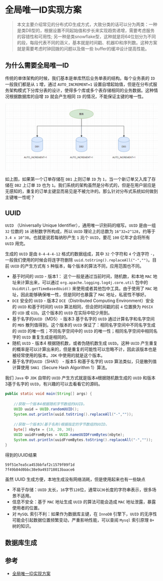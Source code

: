# 全局唯一ID实现方案

> 本文主要介绍常见的分布式ID生成方式，大致分类的话可以分为两类：一种是类DB型的，根据设置不同起始值和步长来实现趋势递增，需要考虑服务的容错性和可用性; 另一种是类snowflake型，这种就是将64位划分为不同的段，每段代表不同的涵义，基本就是时间戳、机器ID和序列数。这种方案就是需要考虑时钟回拨的问题以及做一些 buffer的缓冲设计提高性能。

## 为什么需要全局唯一ID

传统的单体架构的时候，我们基本是单库然后业务单表的结构。每个业务表的 `ID` 一般我们都是从 `1` 增，通过 `AUTO_INCREMENT=1` 设置自增起始值，但是在分布式服务架构模式下分库分表的设计，使得多个库或多个表存储相同的业务数据。这种情况根据数据库的自增 `ID` 就会产生相同 `ID` 的情况，不能保证主键的唯一性。

![arch-z-id-1](images/arch-z-id-1.png)

如上图，如果第一个订单存储在 `DB1` 上则订单 `ID` 为 `1`，当一个新订单又入库了存储在 `DB2` 上订单 `ID` 也为 `1`。我们系统的架构虽然是分布式的，但是在用户层应是无感知的，重复的订单主键显而易见是不被允许的。那么针对分布式系统如何做到主键唯一性呢？

## UUID

`UUID` （Universally Unique Identifier），通用唯一识别码的缩写。`UUID` 是由一组 `32` 位数的 `16` 进制数字所构成，所以 `UUID` 理论上的总数为 `16^32=2^128`，约等于 `3.4 x 10^38`。也就是说若每纳秒产生 `1` 兆个 `UUID`，要花 `100` 亿年才会将所有 `UUID` 用完。

生成的 `UUID` 是由 `8-4-4-4-12` 格式的数据组成，其中 `32` 个字符和 `4` 个连字符 `-`，一般我们使用的时候会将连字符删除 `uuid.toString().replaceAll("-","")`。目前 `UUID` 的产生方式有 `5` 种版本，每个版本的算法不同，应用范围也不同。

- 基于时间的 `UUID` - 版本1： 这个一般是通过当前时间，随机数，和本地 `MAC` 地址来计算出来，可以通过 `org.apache.logging.log4j.core.util` 包中的 `UuidUtil.getTimeBasedUuid()` 来使用或者其他包中工具。由于使用了 `MAC` 地址，因此能够确保唯一性，但是同时也暴露了 `MAC` 地址，私密性不够好。
- `DCE` 安全的 `UUID` - 版本2 `DCE`（Distributed Computing Environment）安全的 `UUID` 和基于时间的 `UUID` 算法相同，但会把时间戳的前 `4` 位置换为 `POSIX` 的 `UID` 或 `GID`。这个版本的 `UUID` 在实际中较少用到。
- 基于名字的`UUID`（MD5）- 版本3 基于名字的 `UUID` 通过计算名字和名字空间的 `MD5` 散列值得到。这个版本的 `UUID` 保证了：相同名字空间中不同名字生成的 `UUID` 的唯一性；不同名字空间中的 `UUID` 的唯一性；相同名字空间中相同名字的 `UUID` 重复生成是相同的。
- 随机 `UUID` - 版本4 根据随机数，或者伪随机数生成 `UUID`。这种 `UUID` 产生重复的概率是可以计算出来的，但是重复的可能性可以忽略不计，因此该版本也是被经常使用的版本。`JDK` 中使用的就是这个版本。
- 基于名字的`UUID`（SHA1） - 版本5 和基于名字的 `UUID` 算法类似，只是散列值计算使用 `SHA1`（Secure Hash Algorithm 1）算法。

我们 `Java` 中 `JDK` 自带的 `UUID` 产生方式就是版本`4`根据随机数生成的 `UUID` 和版本3基于名字的 `UUID`，有兴趣的可以去看看它的源码。

```java
public static void main(String[] args) {

    //获取一个版本4根据随机字节数组的UUID。
    UUID uuid = UUID.randomUUID();
    System.out.println(uuid.toString().replaceAll("-",""));

    //获取一个版本3(基于名称)根据指定的字节数组的UUID。
    byte[] nbyte = {10, 20, 30};
    UUID uuidFromBytes = UUID.nameUUIDFromBytes(nbyte);
    System.out.println(uuidFromBytes.toString().replaceAll("-",""));
}
```

得到的UUID结果

```text
59f51e7ea5ca453bbfaf2c1579f09f1d
7f49b84d0bbc38e9a493718013baace6
```

虽然 UUID 生成方便，本地生成没有网络消耗，但是使用起来也有一些缺点

- 不易于存储：`UUID` 太长，`16`字节`128`位，通常以`36`长度的字符串表示，很多场景不适用。
- 信息不安全：基于 `MAC` 地址生成 `UUID` 的算法可能会造成 `MAC` 地址泄露，暴露使用者的位置。
- 对 `MySQL` 索引不利：如果作为数据库主键，在 `InnoDB` 引擎下，`UUID` 的无序性可能会引起数据位置频繁变动，严重影响性能，可以查阅 `Mysql` 索引原理 `B+` 树的知识。

## 数据库生成

## 参考

- [全局唯一ID实现方案](https://pdai.tech/md/arch/arch-z-id.html)

